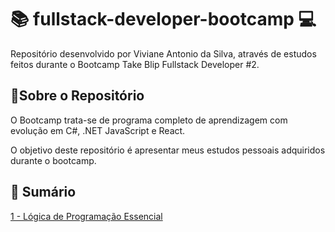 # 📚 fullstack-developer-bootcamp 💻

Repositório desenvolvido por Viviane Antonio da Silva, através de estudos feitos durante o Bootcamp Take Blip Fullstack Developer #2.

## 📌Sobre o Repositório

O Bootcamp trata-se de programa completo de aprendizagem com evolução em C#, .NET JavaScript e React.

O objetivo deste repositório é apresentar meus estudos pessoais adquiridos durante o bootcamp.

## 📑 Sumário

[1 - Lógica de Programação Essencial](https://github.com/VivianeAntonio/fullstack-developer-bootcamp/tree/main/Logica%20de%20programa%C3%A7%C3%A3o%20essencial)
 
